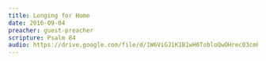 ```yaml
---
title: Longing for Home
date: 2016-09-04
preacher: guest-preacher
scripture: Psalm 84
audio: https://drive.google.com/file/d/1W6ViGJ1K1B1wH6TobloQwOHrec03cmPO/view
---
```

